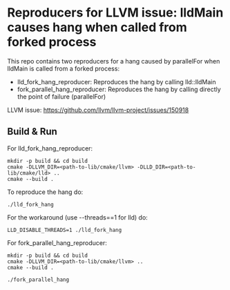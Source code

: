 # Reproducers for LLVM issue: lldMain causes hang when called from forked process

This repo contains two reproducers for a hang caused by parallelFor when lldMain is called from a forked process:

- lld_fork_hang_reproducer: Reproduces the hang by calling lld::lldMain
- fork_parallel_hang_reproducer: Reproduces the hang by calling directly the point of failure (parallelFor)

LLVM issue: https://github.com/llvm/llvm-project/issues/150918
## Build & Run
For lld_fork_hang_reproducer:
```
mkdir -p build && cd build
cmake -DLLVM_DIR=<path-to-lib/cmake/llvm> -DLLD_DIR=<path-to-lib/cmake/lld> ..
cmake --build .
```
To reproduce the hang do:
```
./lld_fork_hang
```
For the workaround (use --threads==1 for lld) do:
```
LLD_DISABLE_THREADS=1 ./lld_fork_hang
```

For fork_parallel_hang_reproducer:
```
mkdir -p build && cd build
cmake -DLLVM_DIR=<path-to-lib/cmake/llvm> ..
cmake --build .

./fork_parallel_hang
```
